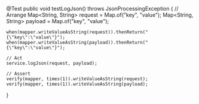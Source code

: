 @Test
public void testLogJson() throws JsonProcessingException {
    // Arrange
    Map<String, String> request = Map.of("key", "value");
    Map<String, String> payload = Map.of("key", "value");
    
    when(mapper.writeValueAsString(request)).thenReturn("{\"key\":\"value\"}");
    when(mapper.writeValueAsString(payload)).thenReturn("{\"key\":\"value\"}");
    
    // Act
    service.logJson(request, payload);
    
    // Assert
    verify(mapper, times(1)).writeValueAsString(request);
    verify(mapper, times(1)).writeValueAsString(payload);
}
